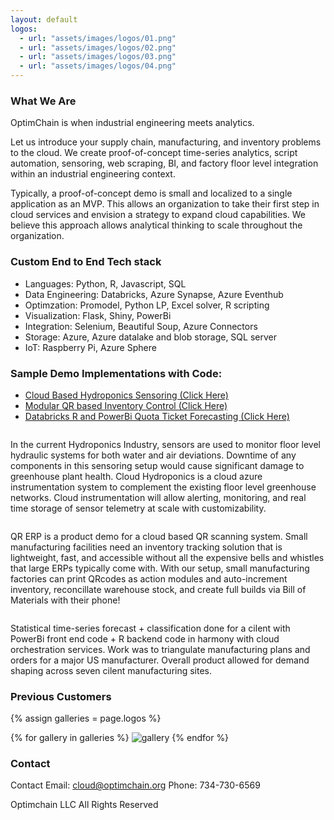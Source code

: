 ```yaml
---
layout: default
logos:
  - url: "assets/images/logos/01.png"
  - url: "assets/images/logos/02.png"
  - url: "assets/images/logos/03.png"
  - url: "assets/images/logos/04.png"
---
```



###  What We Are
OptimChain is when industrial engineering meets analytics. 

Let us introduce your supply chain, manufacturing, and inventory problems to the cloud. We create proof-of-concept time-series analytics, script automation, sensoring, web scraping, BI, and factory floor level integration within an industrial engineering context. 

Typically, a proof-of-concept demo is small and localized to a single application as an MVP. This allows an organization to take their first step in cloud services and envision a strategy to expand cloud capabilities. We believe this approach allows analytical thinking to scale throughout the organization. 


### Custom End to End Tech stack
* Languages: Python, R, Javascript, SQL
* Data Engineering: Databricks, Azure Synapse, Azure Eventhub
* Optimzation: Promodel, Python LP, Excel solver, R scripting
* Visualization: Flask, Shiny, PowerBi
* Integration: Selenium, Beautiful Soup, Azure Connectors
* Storage: Azure, Azure datalake and blob storage, SQL server
* IoT: Raspberry Pi, Azure Sphere

### Sample Demo Implementations with Code:

<ul class="external-lists">
  <li>
    <a href="https://github.com/OptimChain/Cloud_Hydroponics">
     Cloud Based Hydroponics Sensoring (Click Here)
    </a>
  </li>
  <li>
    <a href="https://github.com/OptimChain/QR_ERP">
     Modular QR based Inventory Control (Click Here)
    </a>
  </li>
  <li>
    <a href="https://github.com/IamJasonBian/Demo_ML">
     Databricks R and PowerBi Quota Ticket Forecasting (Click Here)
    </a>
  </li>
</ul>
<div class="cards-lists">
  <div class="single-card">
    <div class="card-thumb">
      <img class="lab-img" src="{{ site.url }}/assets/images/labs/01.png" alt=""/>
    </div>
    <div class="card-body">
    <p>
      In the current Hydroponics Industry, sensors are used to monitor floor level hydraulic systems for both water and air deviations. Downtime of any components in this sensoring setup would cause significant damage to greenhouse plant health. Cloud Hydroponics is a cloud azure instrumentation system to complement the existing floor level greenhouse networks. Cloud instrumentation will allow alerting, monitoring, and real time storage of sensor telemetry at scale with customizability.
    </p>
    </div>
  </div>
  <div class="single-card">
    <div class="card-thumb">
      <img class="lab-img" src="{{ site.url }}/assets/images/labs/02.png" alt=""/>
    </div>
    <div class="card-body">
    <p>
      QR ERP is a product demo for a cloud based QR scanning system. Small manufacturing facilities need an inventory tracking solution that is lightweight, fast, and accessible without all the expensive bells and whistles that large ERPs typically come with. With our setup, small manufacturing factories can print QRcodes as action modules and auto-increment inventory, reconcillate warehouse stock, and create full builds via Bill of Materials with their phone!
    </p>
    </div>
  </div>
  <div class="single-card">
    <div class="card-thumb">
      <img class="lab-img" src="{{ site.url }}/assets/images/labs/03.png" alt=""/>
    </div>
    <div class="card-body">
    <p>
      Statistical time-series forecast + classification done for a cilent with PowerBi front end code + R backend code in harmony with cloud orchestration services. Work was to triangulate manufacturing plans and orders for a major US manufacturer. Overall product allowed for demand shaping across seven cilent manufacturing sites.
    </p>
    </div>
  </div>
</div>

### Previous Customers

{% assign galleries = page.logos %}
<div class="gallery-wrapper">
{% for gallery in galleries %}
  <img src="{{ gallery.url }}" alt="gallery" />
{% endfor %}
</div>






### Contact

Contact
Email: cloud@optimchain.org
Phone: 734-730-6569


Optimchain LLC  All Rights Reserved

